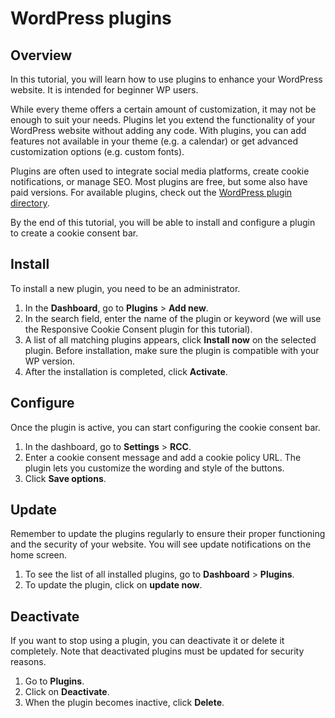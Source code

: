 # WordPress plugins

## Overview

In this tutorial, you will learn how to use plugins to enhance your WordPress website. It is intended for beginner WP users.

While every theme offers a certain amount of customization, it may not be enough to suit your needs. Plugins let you extend the functionality of your WordPress website without adding any code. With plugins, you can add features not available in your theme (e.g. a calendar) or get advanced customization options (e.g. custom fonts).

Plugins are often used to integrate social media platforms, create cookie notifications, or manage SEO. Most plugins are free, but some also have paid versions. For available plugins, check out the [WordPress plugin directory](https://wordpress.org/plugins/).

By the end of this tutorial, you will be able to install and configure a plugin to create a cookie consent bar.

## Install

To install a new plugin, you need to be an administrator.

1. In the **Dashboard**, go to **Plugins** > **Add new**.
2. In the search field, enter the name of the plugin or keyword (we will use the Responsive Cookie Consent plugin for this tutorial).
3. A list of all matching plugins appears, click **Install now** on the selected plugin.
   Before installation, make sure the plugin is compatible with your WP version.
4. After the installation is completed, click **Activate**.

## Configure

Once the plugin is active, you can start configuring the cookie consent bar.

1. In the dashboard, go to **Settings** > **RCC**.
2. Enter a cookie consent message and add a cookie policy URL. The plugin lets you customize the wording and style of the buttons.
3. Click **Save options**.

## Update

Remember to update the plugins regularly to ensure their proper functioning and the security of your website. You will see update notifications on the home screen.

1. To see the list of all installed plugins, go to **Dashboard** > **Plugins**.
2. To update the plugin, click on **update now**.

## Deactivate

If you want to stop using a plugin, you can deactivate it or delete it completely. Note that deactivated plugins must be updated for security reasons.

1. Go to **Plugins**.
2. Click on **Deactivate**.
3. When the plugin becomes inactive, click **Delete**.
